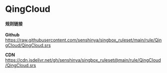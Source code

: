 # QingCloud

#### 规则链接

**Github**
https://raw.githubusercontent.com/senshinya/singbox_ruleset/main/rule/QingCloud/QingCloud.srs

**CDN**
https://cdn.jsdelivr.net/gh/senshinya/singbox_ruleset@main/rule/QingCloud/QingCloud.srs